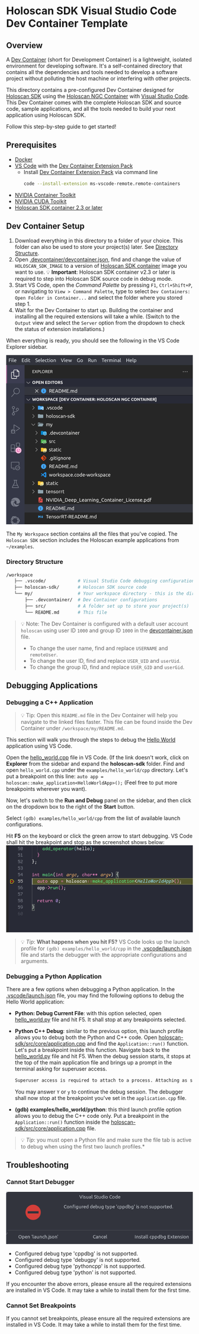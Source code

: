 # Holoscan SDK Visual Studio Code Dev Container Template

## Overview

A [Dev Container](https://containers.dev/) (short for Development Container) is a lightweight, isolated environment for developing software. It's a self-contained directory that contains all the dependencies and tools needed to develop a software project without polluting the host machine or interfering with other projects.

This directory contains a pre-configured Dev Container designed for [Holoscan SDK](https://developer.nvidia.com/holoscan-sdk) using the [Holoscan NGC Container](https://catalog.ngc.nvidia.com/orgs/nvidia/teams/clara-holoscan/containers/holoscan) with [Visual Studio Code](https://code.visualstudio.com/). This Dev Container comes with the complete Holoscan SDK and source code, sample applications, and all the tools needed to build your next application using Holoscan SDK.

Follow this step-by-step guide to get started!

## Prerequisites

- [Docker](https://www.docker.com/)
- [VS Code](https://code.visualstudio.com/) with the [Dev Container Extension Pack](https://marketplace.visualstudio.com/items?itemName=ms-vscode-remote.remote-containers)
  - Install [Dev Container Extension Pack](https://marketplace.visualstudio.com/items?itemName=ms-vscode-remote.remote-containers) via command line
    ```bash
    code --install-extension ms-vscode-remote.remote-containers
    ```
- [NVIDIA Container Toolkit](https://docs.nvidia.com/datacenter/cloud-native/container-toolkit/latest/install-guide.html)
- [NVIDIA CUDA Toolkit](https://developer.nvidia.com/cuda-downloads)
- [Holoscan SDK container 2.3 or later](https://catalog.ngc.nvidia.com/orgs/nvidia/teams/clara-holoscan/containers/holoscan)

## Dev Container Setup

1. Download everything in this directory to a folder of your choice. This folder can also be used to store your project(s) later. See [Directory Structure](#directory-structure).
2. Open [.devcontainer/devcontainer.json](.devcontainer/devcontainer.json#L10), find and change the value of `HOLOSCAN_SDK_IMAGE` to a version of [Holoscan SDK container](https://catalog.ngc.nvidia.com/orgs/nvidia/teams/clara-holoscan/containers/holoscan) image you want to use.
  💡  **Important**: Holoscan SDK container v2.3 or later is required to step into Holoscan SDK source code in debug mode.
3. Start VS Code, open the *Command Palette* by pressing `F1`, `Ctrl+Shift+P`, or navigating to `View > Command Palette`, type to select `Dev Containers: Open Folder in Container...` and select the folder where you stored step 1.
4. Wait for the Dev Container to start up. Building the container and installing all the required extensions will take a while. (Switch to the `Output` view and select the `Server` option from the dropdown to check the status of extension installations.)

When everything is ready, you should see the following in the VS Code Explorer sidebar.

![VS Code Explorer](./static/vscode-explorer.png)

The `My Workspace` section contains all the files that you've copied. The `Holoscan SDK` section includes the Holoscan example applications from `~/examples`.

### Directory Structure

```bash
/workspace
   ├── .vscode/            # Visual Studio Code debugging configuration files
   ├── holoscan-sdk/       # Holoscan SDK source code
   └── my/                 # Your workspace directory - this is the directory created and mounted from step 1 above.
       ├── .devcontainer/  # Dev Container configurations
       ├── src/            # A folder set up to store your project(s)
       └── README.md       # This file
```

> 💡 Note: The Dev Container is configured with a default user account `holoscan` using user ID `1000` and group ID `1000` in the [devcontainer.json](./.devcontainer/devcontainer.json) file. <br />
>  - To change the user name, find and replace `USERNAME` and `remoteUser`.<br />
>  - To change the user ID, find and replace `USER_UID` and `userUid`.<br />
>  - To change the group ID, find and replace `USER_GID` and `userGid`.<br />

## Debugging Applications

### Debugging a C++ Application

> 💡 Tip: Open this `README.md` file in the Dev Container will help you navigate to the linked files faster.
     This file can be found inside the Dev Container under `/workspace/my/README.md`.

This section will walk you through the steps to debug the [Hello World](../holoscan-sdk/examples/hello_world/README.md) application using VS Code.

Open the [hello_world.cpp](../holoscan-sdk/examples/hello_world/cpp/hello_world.cpp#L55) file in VS Code. (If the link doesn't work, click on **Explorer** from the sidebar and expand the **holoscan-sdk** folder. Find and open `hello_world.cpp` under the `examples/hello_world/cpp` directory.
Let's put a breakpoint on this line: `auto app = holoscan::make_application<HelloWorldApp>();` (Feel free to put more breakpoints wherever you want).

Now, let's switch to the **Run and Debug** panel on the sidebar, and then click on the dropdown box to the right of the **Start** button.

Select `(gdb) examples/hello_world/cpp` from the list of available launch configurations.

Hit **F5** on the keyboard or click the green arrow to start debugging. VS Code shall hit the breakpoint and stop as the screenshot shows below:
![VS Code Breakpoint](./static/vscode-breakpoint.png)

> 💡 *Tip*: **What happens when you hit F5?** VS Code looks up the launch profile for `(gdb) examples/hello_world/cpp` in the [.vscode/launch.json](../.vscode/launch.json) file and starts the debugger with the appropriate configurations and arguments.


### Debugging a Python Application

There are a few options when debugging a Python application. In the [.vscode/launch.json](../.vscode/launch.json) file, you may find the following options to debug the Hello World application:

* **Python: Debug Current File**: with this option selected, open [hello_world.py](../holoscan-sdk/examples/hello_world/python/hello_world.py) file and hit F5. It shall stop at any breakpoints selected.
* **Python C++ Debug**: similar to the previous option, this launch profile allows you to debug both the Python and C++ code.
  Open [holoscan-sdk/src/core/application.cpp](../holoscan-sdk/src/core/application.cpp#L209) and find the `Application::run()` function. Let's put a breakpoint inside this function. Navigate back to the [hello_world.py](../holoscan-sdk/examples/hello_world/python/hello_world.py) file and hit F5. When the debug session starts, it stops at the top of the main application file and brings up a prompt in the terminal asking for superuser access.

  ```bash
  Superuser access is required to attach to a process. Attaching as superuser can potentially harm your computer. Do you want to continue? [y/N]
  ```

  You may answer `Y` or `y` to continue the debug session. The debugger shall now stop at the breakpoint you've set in the `application.cpp` file.

* **(gdb) examples/hello_world/python**: this third launch profile option allows you to debug the C++ code only.  Put a breakpoint in the `Application::run()` function inside the [holoscan-sdk/src/core/application.cpp](../holoscan-sdk/src/core/application.cpp#L209) file.

> 💡 *Tip*: you must open a Python file and make sure the file tab is active to debug when using the first two launch profiles.*


## Troubleshooting

### Cannot Start Debugger

![VS Code Missing Debugging Tools](static/vscode-missing-cppdbg.png)

* Configured debug type 'cppdbg' is not supported.
* Configured debug type 'debugpy' is not supported.
* Configured debug type 'pythoncpp' is not supported.
* Configured debug type 'python' is not supported.

If you encounter the above errors, please ensure all the required extensions are installed in VS Code. It may take a while to install them for the first time.

### Cannot Set Breakpoints

If you cannot set breakpoints, please ensure all the required extensions are installed in VS Code. It may take a while to install them for the first time.

